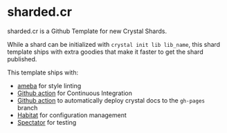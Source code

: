 # sharded.cr

sharded.cr is a Github Template for new Crystal Shards.

While a shard can be initialized with `crystal init lib lib_name`, this shard
template ships with extra goodies that make it faster to get the shard published.

This template ships with:

- [ameba](https://github.com/crystal-ameba/ameba) for style linting
- [Github action](https://github.com/grepsedawk/sharded.cr/blob/main/.github/workflows/ci.yml)
  for Continuous Integration
- [Github action](https://github.com/grepsedawk/sharded.cr/blob/main/.github/workflows/docs.yml)
  to automatically deploy crystal docs to the `gh-pages` branch
- [Habitat](https://github.com/luckyframework/habitat) for configuration management
- [Spectator](https://github.com/icy-arctic-fox/spectator) for testing

